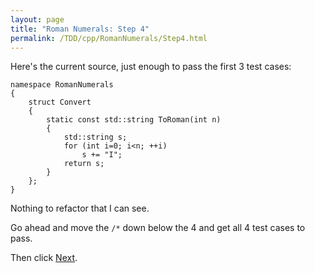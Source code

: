 ```yaml
---
layout: page
title: "Roman Numerals: Step 4"
permalink: /TDD/cpp/RomanNumerals/Step4.html
---
```


Here's the current source, just enough to pass the first 3 test cases:

```
namespace RomanNumerals
{
	struct Convert
	{
		static const std::string ToRoman(int n)
		{
			std::string s;
			for (int i=0; i<n; ++i)
				s += "I";
			return s;
		}
	};
}
```

Nothing to refactor that I can see.

Go ahead and move the ```/*``` down below the 4 and get all 4 test cases to pass. 

Then click [Next](Step5.html).
